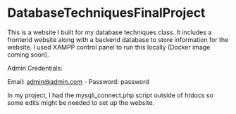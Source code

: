 # DatabaseTechniquesFinalProject
This is a website I built for my database techniques class.  It includes a frontend website along with a backend database to store information for the website.  I used XAMPP control panel to run this locally (Docker image coming soon).


Admin Credentials:

Email: admin@admin.com - Password: password

In my project, I had the mysqli_connect.php script outside of htdocs so some edits might be needed to set up the website.
